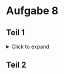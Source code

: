 # Aufgabe 8

## Teil 1
<details>
<summary>Click to expand</summary>

Erstellen Sie ein Feld von 10 int-Werten und Initialisieren se das Feld mit beliebigen Daten.
Berechnen Sie die Summe aller Feldelemente und geben Sie die Summe aus.
Berechnen Sie den Mittelwert aller Feldelemente und geben Sie diesen aus.
Ermitteln Sie das größte Feldelement und geben sie dessen Position und Wert aus.

- [ ] Feld Initialisieren
- [ ] Summe berechnen
- [ ] Mittelwert berechnen
- [ ] Größtes Feldelement suchen


### Schritt 1

Initialisiere ein Integer-Feld mit 10 beliebigen Zahlenwerten

- [x] Feld Initialisieren
- [ ] Summe berechnen
- [ ] Mittelwert berechnen
- [ ] Größtes Feldelement suchen


### Schritt 2

Berechne die Summe des Feldes mit hilfe einer for() oder while() Schleife als Unterfunktion.
Die Summe soll auf dem Bildschirm ausgegeben werden.

- [x] Feld Initialisieren
- [x] Summe berechnen
- [ ] Mittelwert berechnen
- [ ] Größtes Feldelement suchen


### Schritt 3

Die Mittelwertberechnung soll ebenfalls als Unterfunktion geschrieben werden, welche die Unterfunktion für die Summe in sich aufruft.
Der Mittelwert soll auf dem Bildschirm ausgegeben werden.

- [x] Feld Initialisieren
- [x] Summe berechnen
- [x] Mittelwert berechnen
- [ ] Größtes Feldelement suchen


### Schritt 4

Schreiben Sie eine Schleife, welchen aus ihrem Feld das größte Element und dessen Position in dem Feld ermittelt und ausgibt.
Sie können dafür eine Unterfunktion verwenden oder es direkt in der Haptfunktion schreiben.

- [x] Feld Initialisieren
- [x] Summe berechnen
- [x] Mittelwert berechnen
- [x] Größtes Feldelement suchen

### Tip (Schritt 4)
<details>
<summary>Click to expand</summary>

Lass eine Zählschleife laufen und überprüfe welcher Wert kleiner bzw größer ist.

</details>

</details>



## Teil 2
